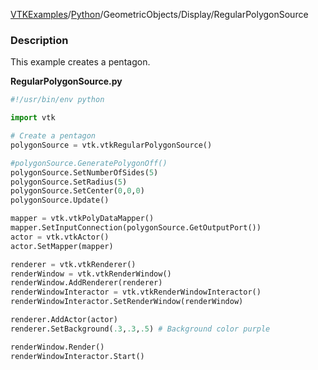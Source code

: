 [VTKExamples](/home/)/[Python](/Python)/GeometricObjects/Display/RegularPolygonSource

### Description
This example creates a pentagon.

**RegularPolygonSource.py**
```python
#!/usr/bin/env python

import vtk

# Create a pentagon
polygonSource = vtk.vtkRegularPolygonSource()

#polygonSource.GeneratePolygonOff()
polygonSource.SetNumberOfSides(5)
polygonSource.SetRadius(5)
polygonSource.SetCenter(0,0,0)
polygonSource.Update()

mapper = vtk.vtkPolyDataMapper()
mapper.SetInputConnection(polygonSource.GetOutputPort())
actor = vtk.vtkActor()
actor.SetMapper(mapper)

renderer = vtk.vtkRenderer()
renderWindow = vtk.vtkRenderWindow()
renderWindow.AddRenderer(renderer)
renderWindowInteractor = vtk.vtkRenderWindowInteractor()
renderWindowInteractor.SetRenderWindow(renderWindow)

renderer.AddActor(actor)
renderer.SetBackground(.3,.3,.5) # Background color purple

renderWindow.Render()
renderWindowInteractor.Start()
```
